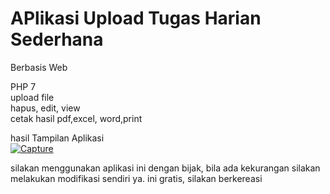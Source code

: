 # APlikasi Upload Tugas Harian Sederhana
Berbasis Web

PHP 7<br>
upload file<br>
hapus, edit, view<br>
cetak hasil pdf,excel, word,print<br>

hasil Tampilan Aplikasi<br>
<a href='https://postimg.cc/Nys9z1CJ' target='_blank'><img src='https://i.postimg.cc/Nys9z1CJ/Capture.jpg' border='0' alt='Capture'/></a>


silakan menggunakan aplikasi ini dengan bijak,
bila ada kekurangan silakan melakukan modifikasi sendiri ya.
ini gratis, silakan berkereasi

